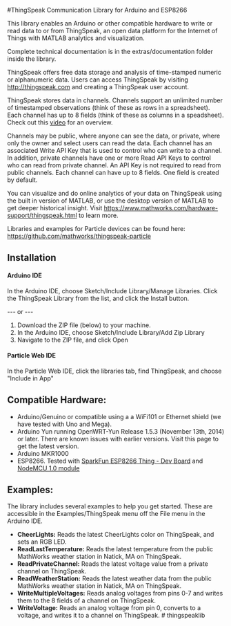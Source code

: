 #ThingSpeak Communication Library for Arduino and ESP8266

This library enables an Arduino or other compatible hardware to write or read data to or from ThingSpeak, an open data platform for the Internet of Things with MATLAB analytics and visualization.

Complete technical documentation is in the extras/documentation folder inside the library.

ThingSpeak offers free data storage and analysis of time-stamped numeric or alphanumeric data. Users can access ThingSpeak by visiting http://thingspeak.com and creating a ThingSpeak user account.

ThingSpeak stores data in channels. Channels support an unlimited number of timestamped observations (think of these as rows in a spreadsheet). Each channel has up to 8 fields (think of these as columns in a speadsheet). Check out this [video](http://www.mathworks.com/videos/introduction-to-thingspeak-107749.html) for an overview.

Channels may be public, where anyone can see the data, or private, where only the owner and select users can read the data. Each channel has an associated Write API Key that is used to control who can write to a channel. In addition, private channels have one or more Read API Keys to control who can read from private channel. An API Key is not required to read from public channels.  Each channel can have up to 8 fields. One field is created by default.

You can visualize and do online analytics of your data on ThingSpeak using the built in version of MATLAB, or use the desktop version of MATLAB to get deeper historical insight. Visit https://www.mathworks.com/hardware-support/thingspeak.html to learn more.

Libraries and examples for Particle devices can be found here: https://github.com/mathworks/thingspeak-particle

## Installation
#### Arduino IDE
In the Arduino IDE, choose Sketch/Include Library/Manage Libraries.  Click the ThingSpeak Library from the list, and click the Install button.

--- or ---

1. Download the ZIP file (below) to your machine.
2. In the Arduino IDE, choose Sketch/Include Library/Add Zip Library
3. Navigate to the ZIP file, and click Open

#### Particle Web IDE
In the Particle Web IDE, click the libraries tab, find ThingSpeak, and choose "Include in App"

## Compatible Hardware:

* Arduino/Genuino or compatible using a a WiFi101 or Ethernet shield (we have tested with Uno and Mega).
* Arduino Yun running OpenWRT-Yun Release 1.5.3 (November 13th, 2014) or later. There are known issues with earlier versions. Visit this page to get the latest version.
* Arduino MKR1000
* ESP8266. Tested with [SparkFun ESP8266 Thing - Dev Board](https://www.sparkfun.com/products/13711) and [NodeMCU 1.0 module](http://www.seeedstudio.com/depot/NodeMCU-v2-Lua-based-ESP8266-development-kit-p-2415.html)


## Examples:

The library includes several examples to help you get started. These are accessible in the Examples/ThingSpeak menu off the File menu in the Arduino IDE.

* **CheerLights:** Reads the latest CheerLights color on ThingSpeak, and sets an RGB LED.
* **ReadLastTemperature:** Reads the latest temperature from the public MathWorks weather station in Natick, MA on ThingSpeak.
* **ReadPrivateChannel:** Reads the latest voltage value from a private channel on ThingSpeak.
* **ReadWeatherStation:** Reads the latest weather data from the public MathWorks weather station in Natick, MA on ThingSpeak.
* **WriteMultipleVoltages:** Reads analog voltages from pins 0-7 and writes them to the 8 fields of a channel on ThingSpeak.
* **WriteVoltage:** Reads an analog voltage from pin 0, converts to a voltage, and writes it to a channel on ThingSpeak.
#   t h i n g s p e a k l i b  
 
